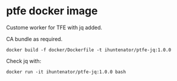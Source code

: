 # ptfe docker image

Custome worker for TFE with jq added.

CA bundle as required.

```
docker build -f docker/Dockerfile -t ihuntenator/ptfe-jq:1.0.0
```

Check jq with:
```
docker run -it ihuntenator/ptfe-jq:1.0.0 bash
```
